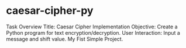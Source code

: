 # caesar-cipher-py
Task Overview  Title: Caesar Cipher Implementation Objective: Create a Python program for text encryption/decryption. User Interaction: Input a message and shift value. My Fist Simple Project.
